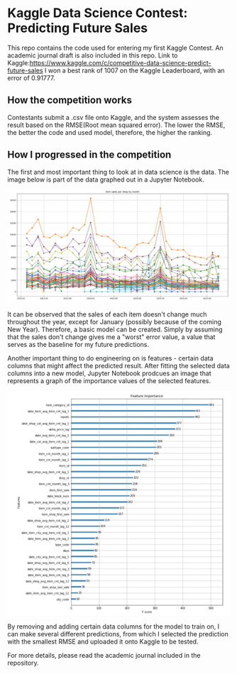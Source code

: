 # Kaggle Data Science Contest: Predicting Future Sales
This repo contains the code used for entering my first Kaggle Contest. An academic journal draft is also included in this repo.
Link to Kaggle:https://www.kaggle.com/c/competitive-data-science-predict-future-sales
I won a best rank of 1007 on the Kaggle Leaderboard, with an error of 0.91777.

## How the competition works
Contestants submit a .csv file onto Kaggle, and the system assesses the result based on the RMSE(Root mean squared error). The lower the RMSE, the better the code and used model, therefore, the higher the ranking.

## How I progressed in the competition
The first and most important thing to look at in data science is the data. The image below is part of the data graphed out in a Jupyter Notebook.

![Items Sales Per Month](https://github.com/JustRodneyLee/Kaggle-Predict-Future-Sales/blob/master/ItemSalesPerMonth.png?raw=true)

It can be observed that the sales of each item doesn't change much throughout the year, except for January (possibly because of the coming  New Year). Therefore, a basic model can be created. Simply by assuming that the sales don't change gives me a "worst" error value, a value that serves as the baseline for my future predictions.

Another important thing to do engineering on is features - certain data columns that might affect the predicted result. After fitting the selected data columns into a new model, Jupyter Notebook prodcues an image that represents a graph of the importance values of the selected features.

![Feature Importance](https://github.com/JustRodneyLee/Kaggle-Predict-Future-Sales/blob/master/FeatureImportance.png?raw=true)

By removing and adding certain data columns for the model to train on, I can make several different predictions, from which I selected the prediction with the smallest RMSE and uploaded it onto Kaggle to be tested.

For more details, please read the academic journal included in the repository.
